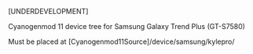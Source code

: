[UNDERDEVELOPMENT]

Cyanogenmod 11 device tree for Samsung Galaxy Trend Plus (GT-S7580)

Must be placed at [Cyanogenmod11Source]/device/samsung/kylepro/